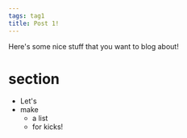 ```yaml
---
tags: tag1
title: Post 1!
---
```


Here's some nice stuff that you want to blog about!

# section

- Let's
- make
    - a list
    - for kicks!
